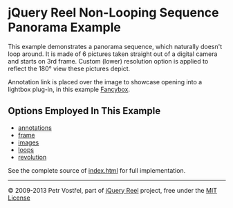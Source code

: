 jQuery Reel Non-Looping Sequence Panorama Example
=================================================

This example demonstrates a panorama sequence, which naturally doesn't loop
around. It is made of 6 pictures taken straight out of a digital camera
and starts on 3rd frame. Custom (lower) resolution option is applied to reflect
the 180° view these pictures depict.

Annotation link is placed over the image to showcase opening into a lightbox
plug-in, in this example [Fancybox][fancybox].

Options Employed In This Example
--------------------------------

- [annotations](http://reel360.org/reel#annotations)
- [frame](http://reel360.org/reel#frame)
- [images](http://reel360.org/reel#images)
- [loops](http://reel360.org/reel#loops)
- [revolution](http://reel360.org/reel#revolution)

See the complete source of [index.html](index.html) for full
implementation.


---
&copy; 2009-2013 Petr Vostřel, part of [jQuery Reel][reel] project, free under the [MIT License][license]



[reel]:http://reel360.org
[license]:https://raw.github.com/pisi/Reel/master/LICENSE.txt
[fancybox]:http://fancybox.net
